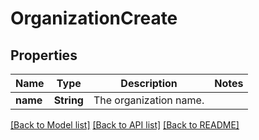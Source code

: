 # OrganizationCreate

## Properties

Name | Type | Description | Notes
------------ | ------------- | ------------- | -------------
**name** | **String** | The organization name. | 

[[Back to Model list]](../README.md#documentation-for-models) [[Back to API list]](../README.md#documentation-for-api-endpoints) [[Back to README]](../README.md)


